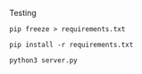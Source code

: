 Testing
```
pip freeze > requirements.txt
```

```
pip install -r requirements.txt
```

```
python3 server.py
```